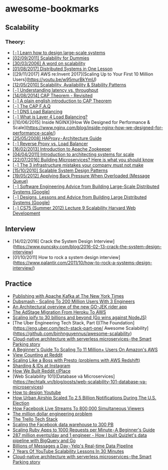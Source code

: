 # awesome-bookmarks

## Scalability
### Theory:
- [[ - ] Learn how to design large-scale systems](https://github.com/donnemartin/system-design-primer)
- [[02/09/2011] Scalability for Dummies](http://www.lecloud.net/tagged/scalability)
- [[30/03/2006] A word on scalability](https://www.allthingsdistributed.com/2006/03/a_word_on_scalability.html)
- [[01/08/2017] Distributed Systems in One Lesson](https://youtu.be/Y6Ev8GIlbxc)
- [[29/11/2017] AWS re:Invent 2017](Scaling Up to Your First 10 Million Users](https://youtu.be/w95murBkYmU)
- [[12/05/2010] Scalability, Availability & Stability Patterns](https://www.slideshare.net/jboner/scalability-availability-stability-patterns/196)
- [[ - ] Understanding latency vs. throughput](https://community.cadence.com/cadence_blogs_8/b/sd/posts/understanding-latency-vs-throughput)
- [[14/08/2014] CAP Theorem - Revisited](http://robertgreiner.com/2014/08/cap-theorem-revisited/)
- [[ - ] A plain english introduction to CAP Theorem](http://ksat.me/a-plain-english-introduction-to-cap-theorem/)
- [[ - ] The CAP F.A.Q](https://github.com/henryr/cap-faq)
- [[ - ] DNS Load Balancing](https://www.nginx.com/resources/glossary/dns-load-balancing/)
- [[ - ] What is Layer 4 Load Balancing?](https://www.nginx.com/resources/glossary/layer-4-load-balancing/)
- [[10/06/2015] Inside NGINX](How We Designed for Performance & Scale](https://www.nginx.com/blog/inside-nginx-how-we-designed-for-performance-scale/)
- [[25/05/2008] HAProxy - Architecture Guide](http://www.haproxy.org/download/1.2/doc/architecture.txt)
- [[ - ] Reverse Proxy vs. Load Balancer](https://www.nginx.com/resources/glossary/reverse-proxy-vs-load-balancer/)
- [[16/02/2013] Introduction to Apache Zookeeper](https://www.slideshare.net/sauravhaloi/introduction-to-apache-zookeeper)
- [[04/04/2011] Introduction to architecting systems for scale](https://lethain.com/introduction-to-architecting-systems-for-scale/)
- [[22/07/2016] Building Microservices? Here is what you should know](https://cloudncode.blog/2016/07/22/msa-getting-started/)
- [[ - ] The 3 infrastructure mistakes your company must not make](http://firstround.com/review/the-three-infrastructure-mistakes-your-company-must-not-make/)
- [[15/10/2010] Scalable System Design Patterns](https://horicky.blogspot.com/2010/10/scalable-system-design-patterns.html)
- [[19/05/2012] Applying Back Pressure When Overloaded (Message Queue)](https://mechanical-sympathy.blogspot.com/2012/05/apply-back-pressure-when-overloaded.html)
- [[ - ] Software Engineering Advice from Building Large-Scale Distributed Systems (Google)](https://static.googleusercontent.com/media/research.google.com/en//people/jeff/stanford-295-talk.pdf)
- [[ - ] Designs, Lessons and Advice from Building Large Distributed Systems (Google)](http://www.cs.cornell.edu/projects/ladis2009/talks/dean-keynote-ladis2009.pdf)
- [[ - ] CS75 (Summer 2012) Lecture 9 Scalability Harvard Web Development](https://youtu.be/-W9F__D3oY4)

## Interview
- [14/02/2016] Crack the System Design Interview](https://www.puncsky.com/blog/2016-02-13-crack-the-system-design-interview)
- [01/10/2011] How to rock a system design interview](https://www.palantir.com/2011/10/how-to-rock-a-systems-design-interview/)

## Practice
- [Publishing with Apache Kafka at The New York Times](https://www.confluent.io/blog/publishing-apache-kafka-new-york-times)
- [Dubsmash - Scaling To 200 Million Users With 3 Engineers](https://stackshare.io/dubsmash/dubsmash-scaling-to-200-million-users-with-3-engineers)
- [An Architectural overview of the new GO-JEK rider app](https://blog.gojekengineering.com/an-architectural-overview-of-the-new-go-jek-rider-app-bb1dbd174323)
- [The AdStage Migration From Heroku To AWS](http://highscalability.com/blog/2017/5/1/the-adstage-migration-from-heroku-to-aws.html)
- [Scaling ipify to 30 billions and beyond (Go wins against NodeJS)](https://blog.heroku.com/scaling-ipify-to-30-billion-and-beyond)
- [The Uber Engineering Tech Stack, Part I](The Foundation](https://eng.uber.com/tech-stack-part-one/
Awesome Scalability](https://github.com/binhnguyennus/awesome-scalability)
- [Cloud-native architecture with serverless microservices - the Smart Parking story](https://cloudplatform.googleblog.com/2018/04/Cloud-native-architecture-with-serverless-microservices-the-Smart-Parking-story.html)
- [A Beginner's Guide To Scaling To 11 Million+ Users On Amazon's AWS](http://highscalability.com/blog/2016/1/11/a-beginners-guide-to-scaling-to-11-million-users-on-amazons.html)
- [View Counting at Reddit](https://redditblog.com/2017/05/24/view-counting-at-reddit/)
- [Scaling Like a Boss with Presto (problems with AWS Redshift)](https://engineering.grab.com/scaling-like-a-boss-with-presto)
- [Sharding & IDs at Instagram](https://instagram-engineering.com/sharding-ids-at-instagram-1cf5a71e5a5c)
- [How We Built Reddit r/Place](https://redditblog.com/2017/04/13/how-we-built-rplace/)
- [Web Scalability 101](Database và Microservices](https://techtalk.vn/blog/posts/web-scalability-101-database-va-microservices)
- [How to design Youtube](http://blog.gainlo.co/index.php/2016/10/22/design-youtube-part/)
- [How Urban Airship Scaled To 2.5 Billion Notifications During The U.S. Election](http://highscalability.com/blog/2016/11/14/how-urban-airship-scaled-to-25-billion-notifications-during.html)
- [How Facebook Live Streams To 800,000 Simultaneous Viewers](http://highscalability.com/blog/2016/6/27/how-facebook-live-streams-to-800000-simultaneous-viewers.html)
- [The million dollar engineering problem](https://segment.com/blog/the-million-dollar-eng-problem/)
- [The Trello Tech Stack](http://blog.fogcreek.com/the-trello-tech-stack/)
- [Scaling the Facebook data warehouse to 300 PB](https://code.fb.com/core-data/scaling-the-facebook-data-warehouse-to-300-pb/)
- [Scaling Ruby Apps to 1000 Requests per Minute - A Beginner's Guide](https://www.speedshop.co/2015/07/29/scaling-ruby-apps-to-1000-rpm.html)
- [287 million events/day and 1 engineer - How I built Quizlet's data pipeline with BigQuery and Go](https://medium.com/tech-quizlet/287-million-events-day-and-1-engineer-how-i-built-quizlet-s-data-pipeline-with-bigquery-and-go-70ffaba1222e)
- [Billions of Messages a Day - Yelp's Real-time Data Pipeline](https://engineeringblog.yelp.com/2016/07/billions-of-messages-a-day-yelps-real-time-data-pipeline.html)
- [7 Years Of YouTube Scalability Lessons In 30 Minutes](http://highscalability.com/blog/2012/3/26/7-years-of-youtube-scalability-lessons-in-30-minutes.html)
- [Cloud-native architecture with serverless microservices - the Smart Parking story](https://cloudplatform.googleblog.com/2018/04/Cloud-native-architecture-with-serverless-microservices-the-Smart-Parking-story.html)